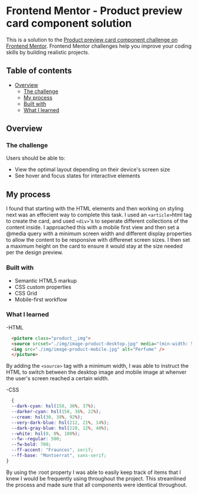 # Frontend Mentor - Product preview card component solution

This is a solution to the [Product preview card component challenge on Frontend Mentor](https://www.frontendmentor.io/challenges/product-preview-card-component-GO7UmttRfa). Frontend Mentor challenges help you improve your coding skills by building realistic projects.

## Table of contents

- [Overview](#overview)
  - [The challenge](#the-challenge)
  - [My process](#my-process)
  - [Built with](#built-with)
  - [What I learned](#what-i-learned)

## Overview

### The challenge

Users should be able to:

- View the optimal layout depending on their device's screen size
- See hover and focus states for interactive elements

## My process

I found that starting with the HTML elements and then working on styling next was an effecient way to complete this task. I used an ```<article>```html tag to create the card, and used ```<div>```'s to seperate different collections of the content inside. I approached this with a mobile first view and then set a @media query with a minimum screen width and different display properties to allow the content to be responsive with differenet screen sizes. I then set a maximum height on the card to ensure it would stay at the size needed per the design preview.

### Built with

- Semantic HTML5 markup
- CSS custom properties
- CSS Grid
- Mobile-first workflow

### What I learned

-HTML
  
```html 
  <picture class="product__img">
  <source srcset="./img/image-product-desktop.jpg" media="(min-width: 550px)" />
  <img src="./img/image-product-mobile.jpg" alt="Perfume" />
  </picture>
  ```
By adding the
```<source>``` 
tag with a minimum width, I was able to instruct the HTML to switch between the desktop image and mobile image at whenver the user's screen reached a certain width.

-CSS
  
```css
  {
  --dark-cyan: hsl(158, 36%, 37%);
  --darker-cyan: hsl(158, 36%, 22%);
  --cream: hsl(30, 38%, 92%);
  --very-dark-blue: hsl(212, 21%, 14%);
  --dark-gray-blue: hsl(228, 12%, 48%);
  --white: hsl(0, 0%, 100%);
  --fw--regular: 500;
  --fw-bold: 700;
  --ff-accent: "Fraunces", serif;
  --ff-base: "Montserrat", sans-serif;
}
  ```

By using the :root property I was able to easily keep track of items that I knew I would be frequently using throughout the project. This streamlined the process and made sure that all components were identical throughout.
